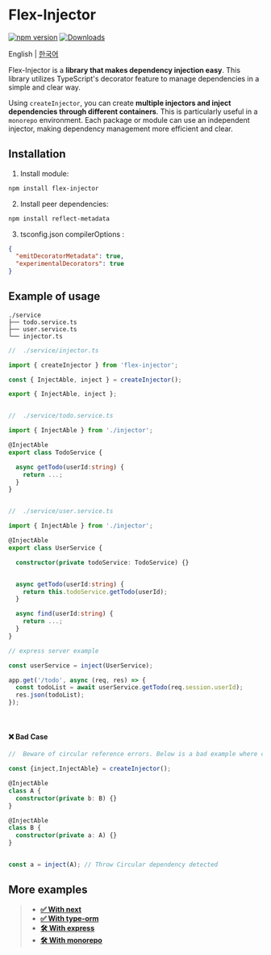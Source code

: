 # Flex-Injector

[![npm version](https://badge.fury.io/js/flex-injector.svg)](https://badge.fury.io/js/flex-injector) [![Downloads](https://img.shields.io/npm/dt/flex-injector.svg?style=flat&colorA=000000&colorB=000000)](https://www.npmjs.com/package/flex-injector)

English | [한국어](./docs/lang/kr.md)

Flex-Injector is a **library that makes dependency injection easy**. This library utilizes TypeScript's decorator feature to manage dependencies in a simple and clear way.

Using `createInjector`, you can create **multiple injectors and inject dependencies through different containers**. This is particularly useful in a `monorepo` environment. Each package or module can use an independent injector, making dependency management more efficient and clear.

## Installation

1. Install module:

```bash
npm install flex-injector
```

2. Install peer dependencies:

```bash
npm install reflect-metadata
```

3. tsconfig.json compilerOptions :

```json
{
  "emitDecoratorMetadata": true,
  "experimentalDecorators": true
}
```

## Example of usage

```
./service
├── todo.service.ts
├── user.service.ts
└── injector.ts
```

```typescript
//  ./service/injector.ts

import { createInjector } from 'flex-injector';

const { InjectAble, inject } = createInjector();

export { InjectAble, inject };
```

```typescript

//  ./service/todo.service.ts

import { InjectAble } from './injector';

@InjectAble
export class TodoService {

  async getTodo(userId:string) {
    return ...;
  }
}
```

```typescript

//  ./service/user.service.ts

import { InjectAble } from './injector';

@InjectAble
export class UserService {

  constructor(private todoService: TodoService) {}


  async getTodo(userId:string) {
    return this.todoService.getTodo(userId);
  }

  async find(userId:string) {
    return ...;
  }
}
```

```typescript
// express server example

const userService = inject(UserService);

app.get('/todo', async (req, res) => {
  const todoList = await userService.getTodo(req.session.userId);
  res.json(todoList);
});
```

<br/>

#### ❌ Bad Case

```typescript
//  Beware of circular reference errors. Below is a bad example where circular references occur.

const {inject,InjectAble} = createInjector();

@InjectAble
class A {
  constructor(private b: B) {}
}

@InjectAble
class B {
  constructor(private a: A) {}
}


const a = inject(A); // Throw Circular dependency detected
```

## More examples


> - **[✅ With next](https://github.com/cgoinglove/flex-injector/tree/main/examples/with-next)**
> - **[✅ With type-orm](https://github.com/cgoinglove/flex-injector/tree/main/examples/with-type-orm)**
> - **[🛠️ With express](https://github.com/cgoinglove/flex-injector/tree/main/examples/with-express)**
> - **[🛠️ With monorepo](https://github.com/cgoinglove/flex-injector/tree/main/examples/with-monorepo)**
